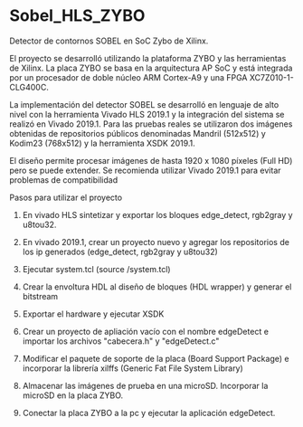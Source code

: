 # Sobel_HLS_ZYBO

Detector de contornos SOBEL en SoC Zybo de Xilinx.

El proyecto se desarrolló utilizando la plataforma ZYBO y las herramientas de Xilinx. La placa ZYBO se basa en la arquitectura AP SoC y está integrada por un procesador de doble núcleo ARM Cortex-A9 y una FPGA XC7Z010-1-CLG400C. 

La implementación del detector SOBEL se desarrolló en lenguaje de alto nivel con la herramienta Vivado HLS 2019.1 y la integración del sistema se realizó en Vivado 2019.1. Para las pruebas reales se utilizaron dos imágenes obtenidas de repositorios públicos denominadas Mandril (512x512) y Kodim23 (768x512) y la herramienta XSDK 2019.1.

El diseño permite procesar imágenes de hasta 1920 x 1080 píxeles (Full HD) pero se puede extender. Se recomienda utilizar Vivado 2019.1 para evitar problemas de compatibilidad

Pasos para utilizar el proyecto

1) En vivado HLS sintetizar y exportar los bloques edge_detect, rgb2gray y u8tou32.

2) En vivado 2019.1, crear un proyecto nuevo y agregar los repositorios de los ip generados (edge_detect, rgb2gray y u8tou32)

3) Ejecutar system.tcl (source <path to file>/system.tcl)
  
4) Crear la envoltura HDL al diseño de bloques (HDL wrapper) y generar el bitstream

5) Exportar el hardware y ejecutar XSDK

6) Crear un proyecto de apliación vacío con el nombre edgeDetect e importar los archivos "cabecera.h" y "edgeDetect.c"

7) Modificar el paquete de soporte de la placa (Board Support Package) e incorporar la librería xilffs (Generic Fat File System Library)

8) Almacenar las imágenes de prueba en una microSD. Incorporar la microSD en la placa ZYBO. 

9) Conectar la placa ZYBO a la pc y ejecutar la aplicación edgeDetect. 








